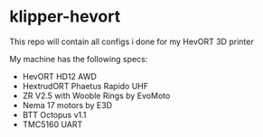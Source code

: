 # klipper-hevort

This repo will contain all configs i done for my HevORT 3D printer

My machine has the following specs:

* HevORT HD12 AWD
* HextrudORT Phaetus Rapido UHF
* ZR V2.5 with Wooble Rings by EvoMoto
* Nema 17 motors by E3D
* BTT Octopus v1.1
* TMC5160 UART

